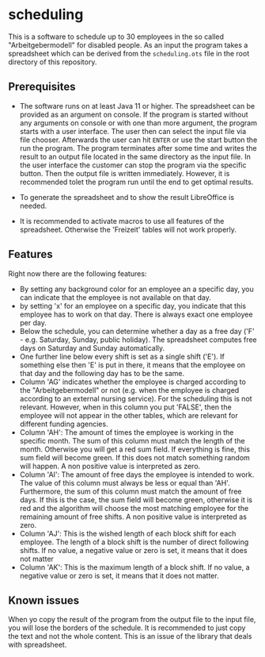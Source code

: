 # scheduling

This is a software to schedule up to 30 employees in the so called "Arbeitgebermodell" for disabled people. As an input the program takes a spreadsheet which can be derived from the ```scheduling.ots``` file in the root directory of this repository.

## Prerequisites

* The software runs on at least Java 11 or higher. The spreadsheet can be provided as an argument on console. If the program is started without any arguments on console or with one than more argument, the program starts with a user interface. The user then can select the input file via file chooser. Afterwards the user can hit ```ENTER``` or use the start button the run the program. The program terminates after some time and writes the result to an output file located in the same directory as the input file. In the user interface the customer can stop the program via the specific button. Then the output file is written immediately. However, it is recommended tolet the program run until the end to get optimal results.

* To generate the spreadsheet and to show the result LibreOffice is needed.

* It is recommended to activate macros to use all features of the spreadsheet. Otherwise the 'Freizeit' tables will not work properly.

## Features
Right now there are the following features:

* By setting any background color for an employee an a specific day, you can indicate that the employee is not available on that day.
* by setting 'x' for an employee on a specific day, you indicate that this employee has to work on that day. There is always exact one employee per day.
* Below the schedule, you can determine whether a day as a free day ('F' - e.g. Saturday, Sunday, public holiday). The spreadsheet computes free days on Saturday and Sunday automatically.
* One further line below every shift is set as a single shift ('E'). If something else then 'E' is put in there, it means that the employee on that day and the following day has to be the same.
* Column 'AG' indicates whether the employee is charged according to the "Arbeitgebermodell" or not (e.g. when the employee is charged according to an external nursing service). For the scheduling this is not relevant. However, when in this column you put 'FALSE', then the employee will not appear in the other tables, which are relevant for different funding agencies.
* Column 'AH': The amount of times the employee is working in the specific month. The sum of this column must match the length of the month. Otherwise you will get a red sum field. If everything is fine, this sum field will become green. If this does not match something random will happen. A non positive value is interpreted as zero.
* Column 'AI': The amount of free days the employee is intended to work. The value of this column must always be less or equal than 'AH'. Furthermore, the sum of this column must match the amount of free days. If this is the case, the sum field will become green, otherwise it is red and the algorithm will choose the most matching employee for the remaining amount of free shifts. A non positive value is interpreted as zero.
* Column 'AJ': This is the wished length of each block shift for each employee. The length of a block shift is the number of direct following shifts. If no value, a negative value or zero is set, it means that it does not matter
* Column 'AK': This is the maximum length of a block shift. If no value, a negative value or zero is set, it means that it does not matter.

## Known issues

When yo copy the result of the program from the output file to the input file, you will lose the borders of the schedule. It is recommended to just copy the text and not the whole content. This is an issue of the library that deals with spreadsheet.